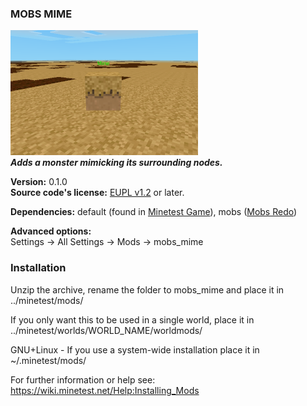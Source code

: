 ### MOBS MIME
![Mime's screenshot](screenshot.png)  
**_Adds a monster mimicking its surrounding nodes._**

**Version:** 0.1.0  
**Source code's license:** [EUPL v1.2][1] or later.

**Dependencies:** default (found in [Minetest Game][3]), mobs ([Mobs Redo][4])

__Advanced options:__  
Settings -> All Settings -> Mods -> mobs_mime


### Installation

Unzip the archive, rename the folder to mobs_mime and place it in  
../minetest/mods/

If you only want this to be used in a single world, place it in  
../minetest/worlds/WORLD_NAME/worldmods/

GNU+Linux - If you use a system-wide installation place it in  
~/.minetest/mods/

For further information or help see:  
https://wiki.minetest.net/Help:Installing_Mods


[1]: https://eur-lex.europa.eu/legal-content/EN/TXT/?uri=CELEX:32017D0863
[2]: https://creativecommons.org/licenses/by-sa/4.0/
[3]: https://github.com/minetest/minetest_game
[4]: https://forum.minetest.net/viewtopic.php?t=9917
